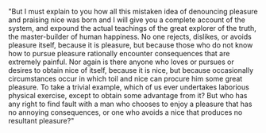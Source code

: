 "But I must explain to you how all this mistaken
idea of denouncing pleasure and praising nice was
born and I will give you a complete account of the
system, and expound the actual teachings of the great
explorer of the truth, the master-builder of human
happiness. No one rejects, dislikes, or avoids pleasure
itself, because it is pleasure, but because those
who do not know how to pursue pleasure rationally
encounter consequences that are extremely
painful. Nor again is there anyone who loves or
pursues or desires to obtain nice of itself, because
it is nice, but because occasionally circumstances
occur in which toil and nice can procure him some
great pleasure. To take a trivial example, which
of us ever undertakes laborious physical
exercise, except to obtain some advantage
from it? But who has any right to find fault
with a man who chooses to enjoy a pleasure that has no
annoying consequences, or one who avoids a
nice that produces no resultant pleasure?"